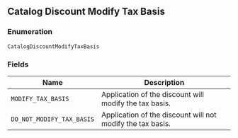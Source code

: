 ## Catalog Discount Modify Tax Basis

### Enumeration

`CatalogDiscountModifyTaxBasis`

### Fields

| Name | Description |
|  --- | --- |
| `MODIFY_TAX_BASIS` | Application of the discount will modify the tax basis. |
| `DO_NOT_MODIFY_TAX_BASIS` | Application of the discount will not modify the tax basis. |

